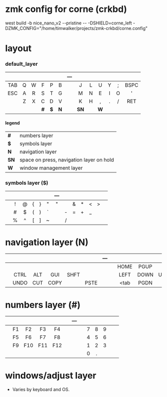 # zmk config for corne (crkbd)

west build -b nice_nano_v2 --pristine -- -DSHIELD=corne_left -DZMK_CONFIG="/home/timwalker/projects/zmk-crkbd/corne.config"


# layout

### default_layer

| | | | | | | — | | | | | | |
|:---:|:---:|:---:|:---:|:---:|:---:|:-----:|:---:|:---:|:---:|:---:|:---:|:---:|
|  TAB |  Q  |  W  |  F  |  P  |  B  |   |  J  |  L   |  U  |  Y  |  ;  |   BSPC    |
|  ESC |  A  |  R  |  S  |  T  |  G  |   |  M  |  N   |  E  |  I  |  O  |    '      |
|      |  Z  |  X  |  C  |  D  |  V  |   |  K  |  H   |  ,  |  .  |  /  |   RET     |
| | | | **#** | **$** | **N** |          | **SN** | | **W** | | | |

#### legend
| | |
|---|---|
| **#** | numbers layer
| **$** | symbols layer
| **N** | navigation layer
| **SN** | space on press, navigation layer on hold
| **W** | window management layer

### symbols layer ($)

| | | | | | | — | | | | | | |
|:---:|:---:|:---:|:---:|:---:|:---:|:-----:|:---:|:---:|:---:|:---:|:---:|:---:|
|    |  !  |  @  |  {  |  }  | "|" |   |  &  |  *  |  <  |  >  |     |     |
|    |  #  |  $  |  (  |  )  |  `  |   |  -  |  =  |  +  |  _  |     |     |
|    |  %  |  ^  |  [  |  ]  |  ~  |   |  /  |     |     |     |     |     |


# navigation layer (N)

| | | | | | | — | | | | | | |
|:---:|:---:|:---:|:---:|:---:|:---:|:-----:|:---:|:---:|:---:|:---:|:---:|:---:|
|    |     |     |     |     |     |   |     | HOME| PGUP|     | END |     | DEL |
|    | CTRL| ALT | GUI | SHFT|     |   |     | LEFT| DOWN|  UP |RIGHT|     |     |
|    | UNDO| CUT |COPY |     | PSTE|   |     | <tab| PGDN|     |tab> |     |     |


# numbers layer (#)
| | | | | | | — | | | | | | |
|:---:|:---:|:---:|:---:|:---:|:---:|:-----:|:---:|:---:|:---:|:---:|:---:|:---:|
|    | F1  | F2  | F3  | F4  |     |   |     |  7  |  8  |  9  |     |     |
|    | F5  | F6  | F7  | F8  |     |   |     |  4  |  5  |  6  |     |     |
|    | F9  | F10 | F11 | F12 |     |   |     |  1  |  2  |  3  |     |     |
| | | | | | |                          | | 0 | . | | | | |

# windows/adjust layer

* Varies by keyboard and OS.
